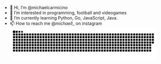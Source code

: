 - 👋 Hi, I’m @michaelcarmicino
- 👀 I’m interested in programming, football and videogames
- 🌱 I’m currently learning Python, Go, JavaScript, Java.
- 📫 How to reach me @_michaell__ on instagram 
![mishmanners snake gif](https://github.com/mishmanners/MishManners/blob/output/github-contribution-grid-snake.svg)
